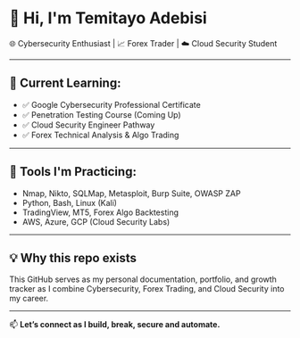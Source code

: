 # 👋 Hi, I'm Temitayo Adebisi

🌐 Cybersecurity Enthusiast | 📈 Forex Trader | ☁️ Cloud Security Student

---

## 🚀 Current Learning:

- ✅ Google Cybersecurity Professional Certificate
- ✅ Penetration Testing Course (Coming Up)
- ✅ Cloud Security Engineer Pathway
- ✅ Forex Technical Analysis & Algo Trading

---

## 🧰 Tools I'm Practicing:

- Nmap, Nikto, SQLMap, Metasploit, Burp Suite, OWASP ZAP
- Python, Bash, Linux (Kali)
- TradingView, MT5, Forex Algo Backtesting
- AWS, Azure, GCP (Cloud Security Labs)

---

## 💡 Why this repo exists

This GitHub serves as my personal documentation, portfolio, and growth tracker as I combine Cybersecurity, Forex Trading, and Cloud Security into my career.

---

📫 **Let’s connect as I build, break, secure and automate.**
